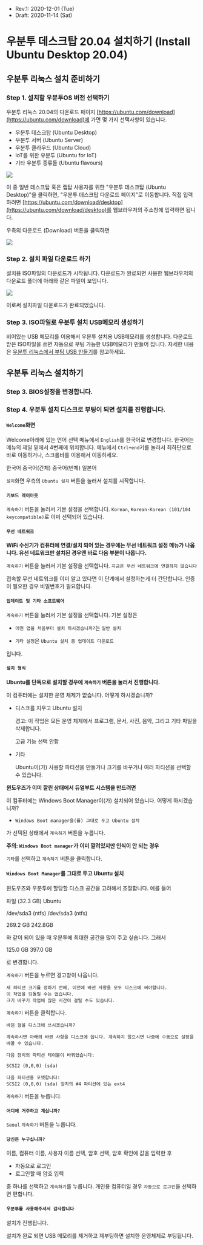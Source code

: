 * Rev.1: 2020-12-01 (Tue)
* Draft: 2020-11-14 (Sat)

# 우분투 데스크탑 20.04 설치하기 (Install Ubuntu Desktop 20.04)

## 우분투 리눅스 설치 준비하기

### Step 1. 설치할 우분투OS 버전 선택하기

우분투 리눅스 20.04의 다운로드 페이지 [https://ubuntu.com/download](https://ubuntu.com/download)에 가면 몇 가지 선택사항이 있습니다.
* 우분투 데스크탑 (Ubuntu Desktop)
* 우분투 서버 (Ubuntu Server)
* 우분투 클라우드 (Ubuntu Cloud)
* IoT를 위한 우분투 (Ubuntu for IoT)
* 기타 우분투 종류들 (Ubuntu flavours)

<img src='images/ubuntu-different_options_for_installation.png'>

이 중 일반 데스크탑 혹은 랩탑 사용자를 위한 "우분투 데스크탑 (Ubuntu Desktop)"을 클릭하면, "우분투 데스크탑 다운로드 페이지"로 이동합니다. 직접 입력하려면
[https://ubuntu.com/download/desktop](https://ubuntu.com/download/desktop)를 웹브라우저의 주소창에 입력하면 됩니다.

우측의 다운로드 (Download) 버튼을 클릭하면

<img src='images/ubuntu-download_ubuntu_desktop.png'>

### Step 2. 설치 파일 다운로드 하기

설치용 ISO파일의 다운로드가 시작됩니다. 다운로드가 완료되면 사용한 웹브라우저의 다운로드 폴더에 아래와 같은 파일이 보입니다.

<img src='images/ubuntu-ubuntu_20_04_1_desktop_amd64_iso.png'>

이로써 설치파일 다운로드가 완료되었습니다.

### Step 3. ISO파일로 우분투 설치 USB메모리 생성하기

비어있는 USB 메모리를 이용해서 우분투 설치용 USB메모리를 생성합니다. 다운로드 받은 ISO파일을 쓰면 자동으로 부팅 가능한 USB메모리가 만들어 집니다. 자세한 내용은 [우분투 리눅스에서 부팅 USB 만들기](how_to/create_a_bootable_usb_disk.md)를 참고하세요.

## 우분투 리눅스 설치하기

### Step 3. BIOS설정을 변경합니다.

### Step 4. 우분투 설치 디스크로 부팅이 되면 설치를 진행합니다.

#### `Welcome`화면

Welcome아래에 있는 언어 선택 메뉴에서 `English`를 한국어로 변경합니다. 한국어는 메뉴의 제일 밑에서 4번째에 위치합니다. 메뉴에서 `Ctrl+end`키를 눌러서 최하단으로 바로 이동하거나, 스크롤바를 이용해서 이동하세요.

한국어
중국어(간체)
중국어(번체)
일본어

`설치`화면 우측의 `Ubuntu 설치` 버튼을 눌러서 설치를 시작합니다.

#### `키보드 레이아웃`

`계속하기` 버튼을 눌러서 기본 설정을 선택합니다. `Korean`, `Korean-Korean (101/104 keycompatible)`로 이미 선택되어 있습니다.

#### `무선 네트워크`

**WiFi 수신기가 컴퓨터에 연결/설치 되어 있는 경우에는 무선 네트워크 설정 메뉴가 나옵니다. 유선 네트워크만 설치된 경우엔 바로 다음 부분이 나옵니다.**

`계속하기` 버튼을 눌러서 기본 설정을 선택합니다. `지금은 무선 네트워크에 연결하지 않습니다`

접속할 무선 네트워크를 이미 알고 있다면 이 단계에서 설정하는게 더 간단합니다. 인증이 필요한 경우 비밀번호가 필요합니다.

#### `업데이트 및 기타 소프트웨어`

`계속하기` 버튼을 눌러서 기본 설정을 선택합니다. 기본 설정은

* `어떤 앱을 처음부터 설치 하시겠습니까?`는 `일반 설치`

* `기타 설정`은 `Ubuntu 설치 중 업데이트 다운로드`

입니다.

#### `설치 형식`

**Ubuntu를 단독으로 설치할 경우에 `계속하기` 버튼을 눌러서 진행합니다.**

이 컴퓨터에는 설치한 운영 체제가 없습니다. 어떻게 하시겠습니까?

* 디스크를 지우고 Ubuntu 설치

  경고: 이 작업은 모든 운영 체제에서 프로그램, 문서, 사진, 음악, 그리고 기타 파일을 삭제합니다.

  고급 기능  선택 안함

* 기타

  Ubuntu이(가) 사용할 파티션을 만들거나 크기를 바꾸거나 여러 파티션을 선택할 수 있습니다.

**윈도우즈가 이미 깔린 상태에서 듀얼부트 시스템을 만드려면** 

이 컴퓨터에는 Windows Boot Manager이(가) 설치되어 있습니다. 어떻게 하시겠습니까?

* `Windows Boot manager을(를) 그대로 두고 Ubuntu 설치`

가 선택된 상태에서 `계속하기` 버튼을 누릅니다.

**주의: `Windows Boot manager`가 이미 깔려있지만 인식이 안 되는 경우**

`기타`를 선택하고 `계속하기` 버튼을 클릭합니다.





#### `Windows Boot Manager`를 그대로 두고 Ubuntu 설치

윈도우즈와 우분투에 할당할 디스크 공간을 고려해서 조절합니다. 예를 들어

파일 (32.3 GB)     		Ubuntu

/dev/sda3 (ntfs)		/dev/sda3 (ntfs)

269.2 GB					242.8GB

와 같이 되어 있을 때 우분투에 최대한 공간을 많이 주고 싶습니다. 그래서

125.0 GB					397.0 GB

로 변경합니다.

`계속하기` 버튼을 누르면 경고창이 나옵니다.

```text
새 파티션 크기를 정하기 전에, 이전에 바뀐 사항을 모두 디스크에 써야합니다.
이 작업을 되돌릴 수는 없습니다.
크기 바꾸기 작업에 많은 시간이 걸릴 수도 있습니다.
```

`계속하기` 버튼을 클릭합니다.

```text
바뀐 점을 디스크에 쓰시겠습니까?

계속하시면 아래의 바뀐 사항을 디스크에 씁니다. 계속하지 않으시면 나중에 수동으로 설정을 바꿀 수 있습니다.

다음 장치의 파티션 테이블이 바뀌었습니다:

SCSI2 (0,0,0) (sda)

다음 파티션을 포맷합니다:
SCSI2 (0,0,0) (sda) 장치의 #4 파티션에 있는 ext4
```

`계속하기` 버튼을 누릅니다.

#### `어디에 거주하고 계십니까?`

`Seoul` `계속하기` 버튼을 누릅니다.

#### `당신은 누구십니까?`

이름, 컴퓨터 이름, 사용자 이름 선택, 암호 선택, 암호 확인에 값을 입력한 후

* 자동으로 로그인
* 로그인할 때 암호 입력

중 하나를 선택하고 `계속하기`를 누릅니다. 개인용 컴퓨터일 경우 `자동으로 로그인`을 선택하면 편합니다.

#### `우분투를 사용해주셔서 감사합니다`

설치가 진행됩니다. 

설치가 완료 되면 USB 메모리를 제거하고 제부팅하면 설치한 운영체제로 부팅됩니다.
